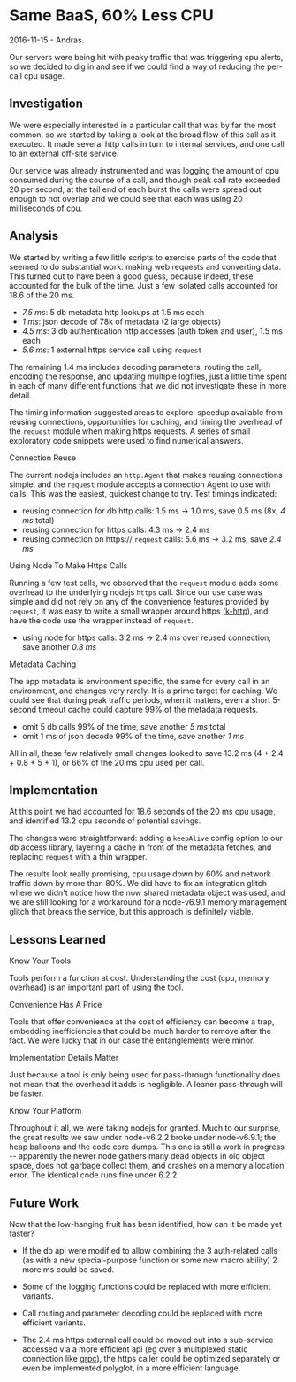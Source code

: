 Same BaaS, 60% Less CPU
=======================
2016-11-15 - Andras.

Our servers were being hit with peaky traffic that was triggering cpu alerts, so we
decided to dig in and see if we could find a way of reducing the per-call cpu usage.


Investigation
-------------

We were especially interested in a particular call that was by far the most common,
so we started by taking a look at the broad flow of this call as it executed.
It made several http calls in turn to internal services, and one call to an
external off-site service.

Our service was already instrumented and was logging the amount of cpu consumed
during the course of a call, and though peak call rate exceeded 20 per second, at the
tail end of each burst the calls were spread out enough to not overlap and we could
see that each was using 20 milliseconds of cpu.


Analysis
--------

We started by writing a few little scripts to exercise parts of the code that seemed
to do substantial work:  making web requests and converting data.  This turned out to
have been a good guess, because indeed, these accounted for the bulk of the time.
Just a few isolated calls accounted for 18.6 of the 20 ms.

- *7.5 ms*: 5 db metadata http lookups at 1.5 ms each
- *1 ms*: json decode of 78k of metadata (2 large objects)
- *4.5 ms*: 3 db authentication http accesses (auth token and user), 1.5 ms each
- *5.6 ms*: 1 external https service call using `request`

The remaining 1.4 ms includes decoding parameters, routing the call, encoding the
response, and updating multiple logfiles, just a little time spent in each of many
different functions that we did not investigate these in more detail.

The timing information suggested areas to explore:  speedup available from reusing
connections, opportunities for caching, and timing the overhead of the `request`
module when making https requests.  A series of small exploratory code snippets were
used to find numerical answers.

Connection Reuse

The current nodejs includes an `http.Agent` that makes reusing connections simple,
and the `request` module accepts a connection Agent to use with calls.  This was
the easiest, quickest change to try.  Test timings indicated:

- reusing connection for db http calls: 1.5 ms -> 1.0 ms, save 0.5 ms (8x, *4 ms* total)
- reusing connection for https calls: 4.3 ms -> 2.4 ms
- reusing connection on https:// `request` calls: 5.6 ms -> 3.2 ms, save *2.4 ms*

Using Node To Make Https Calls

Running a few test calls, we observed that the `request` module adds some overhead to
the underlying nodejs `https` call.  Since our use case was simple and did not rely
on any of the convenience features provided by `request`, it was easy to write a small
wrapper around https ([k-http](https://github.com/andrasq/node-k-http)), and have
the code use the wrapper instead of `request`.

- using node for https calls: 3.2 ms -> 2.4 ms over reused connection, save another *0.8 ms*

Metadata Caching

The app metadata is environment specific, the same for every call in an environment,
and changes very rarely.  It is a prime target for caching.  We could see that during
peak traffic periods, when it matters, even a short 5-second timeout cache could
capture 99% of the metadata requests.

- omit 5 db calls 99% of the time, save another *5 ms* total
- omit 1 ms of json decode 99% of the time, save another *1 ms*

All in all, these few relatively small changes looked to save 13.2 ms (4 +
2.4 + 0.8 + 5 + 1), or 66% of the 20 ms cpu used per call.


Implementation
--------------

At this point we had accounted for 18.6 seconds of the 20 ms cpu usage, and
identified 13.2 cpu seconds of potential savings.

The changes were straightforward:  adding a `keepAlive` config option to our db
access library, layering a cache in front of the metadata fetches, and replacing
`request` with a thin wrapper.

The results look really promising, cpu usage down by 60% and network traffic down by
more than 80%.  We did have to fix an integration glitch where we didn't notice how
the now shared metadata object was used, and we are still looking for a workaround
for a node-v6.9.1 memory management glitch that breaks the service, but this approach
is definitely viable.


Lessons Learned
---------------

Know Your Tools

Tools perform a function at cost.  Understanding the cost (cpu, memory overhead) is
an important part of using the tool.

Convenience Has A Price

Tools that offer convenience at the cost of efficiency can become a trap, embedding
inefficiencies that could be much harder to remove after the fact.  We were lucky
that in our case the entanglements were minor.

Implementation Details Matter

Just because a tool is only being used for pass-through functionality does not mean
that the overhead it adds is negligible.  A leaner pass-through will be faster.

Know Your Platform

Throughout it all, we were taking nodejs for granted.  Much to our surprise, the
great results we saw under node-v6.2.2 broke under node-v6.9.1; the heap balloons and
the code core dumps.  This one is still a work in progress -- apparently the newer
node gathers many dead objects in old object space, does not garbage collect them,
and crashes on a memory allocation error.  The identical code runs fine under 6.2.2.


Future Work
-----------

Now that the low-hanging fruit has been identified, how can it be made yet faster?

- If the db api were modified to allow combining the 3 auth-related calls (as with a
  new special-purpose function or some new macro ability) 2 more ms could be saved.

- Some of the logging functions could be replaced with more efficient variants.

- Call routing and parameter decoding could be replaced with more efficient variants.

- The 2.4 ms https external call could be moved out into a sub-service accessed via a
  more efficient api (eg over a multiplexed static connection like
  [qrpc](https://github.com/andrasq/node-qrpc)), the https caller could be optimized
  separately or even be implemented polyglot, in a more efficient language.
